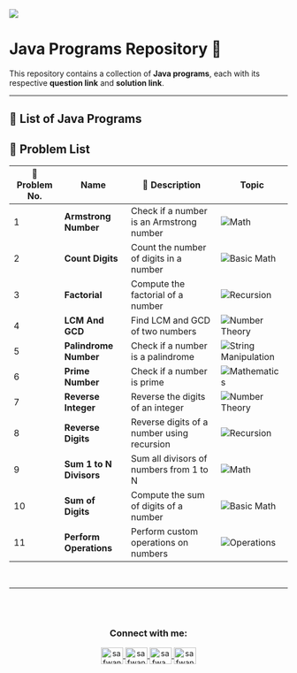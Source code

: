 <img src="https://media2.dev.to/dynamic/image/width=1000,height=420,fit=cover,gravity=auto,format=auto/https%3A%2F%2Fdev-to-uploads.s3.amazonaws.com%2Fuploads%2Farticles%2F6gsw2jl53ye6aabdndqg.png">

# Java Programs Repository 🚀

This repository contains a collection of **Java programs**, each with its respective **question link** and **solution link**.

---

## 📖 List of Java Programs

## 🔹 Problem List  

| 🔢 Problem No. | Name                     | 📖 Description                                  | Topic |
|---------------|--------------------------|----------------------------------------------|---------|
| 1             | **Armstrong Number**      | Check if a number is an Armstrong number    | ![Math](https://img.shields.io/badge/Math-%23FF5733.svg?style=flat) |
| 2             | **Count Digits**          | Count the number of digits in a number      | ![Basic Math](https://img.shields.io/badge/Basic%20Math-%234CAF50.svg?style=flat) |
| 3             | **Factorial**             | Compute the factorial of a number          | ![Recursion](https://img.shields.io/badge/Recursion-%232E86C1.svg?style=flat) |
| 4             | **LCM And GCD**           | Find LCM and GCD of two numbers            | ![Number Theory](https://img.shields.io/badge/Number%20Theory-%23F39C12.svg?style=flat) |
| 5             | **Palindrome Number**     | Check if a number is a palindrome          | ![String Manipulation](https://img.shields.io/badge/String%20Manipulation-%23E74C3C.svg?style=flat) |
| 6             | **Prime Number**          | Check if a number is prime                 | ![Mathematics](https://img.shields.io/badge/Mathematics-%23A569BD.svg?style=flat) |
| 7             | **Reverse Integer**       | Reverse the digits of an integer           | ![Number Theory](https://img.shields.io/badge/Number%20Theory-%23D35400.svg?style=flat) |
| 8             | **Reverse Digits**        | Reverse digits of a number using recursion | ![Recursion](https://img.shields.io/badge/Recursion-%232E86C1.svg?style=flat) |
| 9             | **Sum 1 to N Divisors**   | Sum all divisors of numbers from 1 to N    | ![Math](https://img.shields.io/badge/Math-%23FF5733.svg?style=flat) |
| 10            | **Sum of Digits**         | Compute the sum of digits of a number      | ![Basic Math](https://img.shields.io/badge/Basic%20Math-%234CAF50.svg?style=flat) |
| 11            | **Perform Operations**    | Perform custom operations on numbers       | ![Operations](https://img.shields.io/badge/Operations-%23F1C40F.svg?style=flat) |

<br>
<hr/>


<br><br>

<h3 align="center">Connect with me:</h3>
<p align="center">
       <a href="mailto:safwannasir49@gmail.com" target="blank">
        <img align="center" src="https://www.svgrepo.com/show/484206/mail.svg" alt="safwannasir49@gmail.com" height="30" width="40" />
    </a>
    <a href="https://twitter.com/SafwanNasir49" target="blank">
        <img align="center" src="https://raw.githubusercontent.com/rahuldkjain/github-profile-readme-generator/master/src/images/icons/Social/twitter.svg" alt="safwannasir" height="30" width="40" />
    </a>
    <a href="https://linkedin.com/in/safwan-nasir-955745219" target="blank">
        <img align="center" src="https://raw.githubusercontent.com/rahuldkjain/github-profile-readme-generator/master/src/images/icons/Social/linked-in-alt.svg" alt="safwa_nasir" height="30" width="40" />
    </a>
    <a href="https://github.com/safwannasir49" target="blank">
        <img align="center" src="https://raw.githubusercontent.com/rahuldkjain/github-profile-readme-generator/master/src/images/icons/Social/github.svg" alt="safwannasir49" height="30" width="40" />
    </a>
</p>
